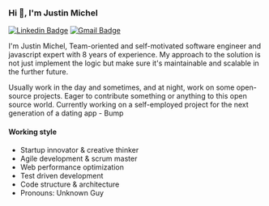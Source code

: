### Hi 👋, I'm Justin Michel

[![Linkedin Badge](https://img.shields.io/badge/-connect2justinm-blue?style=flat-square&logo=Linkedin&logoColor=white&link=https://www.linkedin.com/in/connect2justinm/)](https://www.linkedin.com/in/connect2justinm/) [![Gmail Badge](https://img.shields.io/badge/-sweetjustin0717@gmail.com-c14438?style=flat-square&logo=mail.ru&logoColor=white&link=mailto:sweetjustin0717@gmail.com)](mailto:sweetjustin0717@gmail.com)

I'm Justin Michel, Team-oriented and self-motivated software engineer and javascript expert with 8 years of experience. My approach to the solution is not just implement the logic but make sure it's maintainable and scalable in the further future.

Usually work in the day and sometimes, and at night, work on some open-source projects. Eager to contribute something or anything to this open source world. 
Currently working on a self-employed project for the next generation of a dating app - Bump

#### Working style
- Startup innovator & creative thinker
- Agile development & scrum master
- Web performance optimization
- Test driven development
- Code structure & architecture
- Pronouns: Unknown Guy
